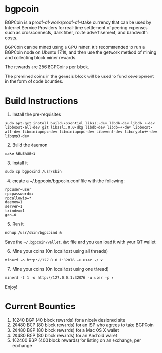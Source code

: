# bgpcoin
BGPCoin is a proof-of-work/proof-of-stake currency that can be used by Internet Service Providers for real-time settlement of peering expenses such as crossconnects, dark fiber, route advertisement, and bandwidth costs.

BGPCoin can be mined using a CPU miner.  It's recommended to run a BGPCoin node on Ubuntu 17.10, and then use the getwork method of mining and collecting block
miner rewards.

The rewards are 256 BGPCoins per block.

The premined coins in the genesis block will be used to fund development in the
form of code bounties.

# Build Instructions

1. Install the pre-requisites

```
sudo apt-get install build-essential libssl-dev libdb-dev libdb++-dev libboost-all-dev git libssl1.0.0-dbg libdb-dev libdb++-dev libboost-all-dev libminiupnpc-dev libminiupnpc-dev libevent-dev libcrypto++-dev libgmp3-dev
```

2. Build the daemon

```make RELEASE=1```

3. Install it

```sudo cp bgpcoind /usr/sbin``` 

4.  create a ~/.bgpcoin/bgpcoin.conf file with the following: 
```
rpcuser=user
rpcpassword=x
rpcallowip=*
daemon=1
server=1
txindex=1
gen=0
```

5. Run it
```
nohup /usr/sbin/bgpcoind &
```

Save the ```~/.bgpcoin/wallet.dat``` file and you can load it with your QT wallet

6. Mine your coins (On localhost using all threads)

```
minerd -o http://127.0.0.1:32076 -u user -p x
```

7. Mine your coins (On localhost using one thread)
```
minerd -t 1 -o http://127.0.0.1:32076 -u user -p x
```

Enjoy!

# Current Bounties

1. 10240 BGP (40 block rewards) for a nicely designed site
2. 20480 BGP (80 block rewards) for an ISP who agrees to take BGPCoin
3. 20480 BGP (80 block rewards) for a Mac OS X wallet
4. 20480 BGP (80 block rewards) for an Android wallet
5. 102400 BGP (400 block rewards) for listing on an exchange, per exchange
